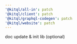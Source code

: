 ```yaml
---
'@kitql/all-in': patch
'@kitql/client': patch
'@kitql/graphql-codegen': patch
'@kitql/website': patch
---
```


doc update & init lib (optional)
